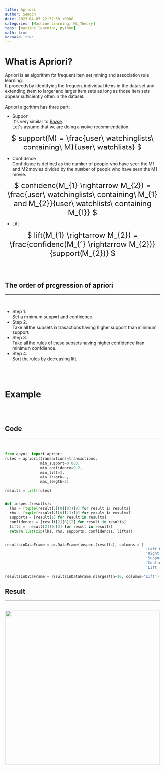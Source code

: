 ```yaml
---
title: Apriori
author: SeHoon
date: 2023-04-05 22:32:30 +0900
categories: [Machine Learning, ML_Theory]
tags: [machine learning, python]
math: true
mermaid: true
---
```


# What is Apriori?
Apriori is an algorithm for frequent item set mining and association rule learning.<br>
It proceeds by identifying the frequent individual items in the data set and extending them to larger and larger item sets as long as those item sets appear sufficiently often in the dataset.<br>
<br>
Apriori algorithm has three part:<br>

+ Support<br>
It's very similar to [Bayse](https://csh970605.github.io/posts/Naive_Bayes/).<br>
Let's assume that we are doing a moive recommendation.<br>

<center>
<font size=5>

$ support(M) = \frac{user\ watchinglists\ containing\ M}{user\ watchlists} $
</font>
</center>

+ Confidence<br>
Confidence is defined as the number of people who have seen the M1 and M2 movies divided by the number of people who have seen the M1 movie.<br>
<center>
<font size=5>

$ confidenc(M_{1} \rightarrow M_{2}) = \frac{user\ watchinglists\ containing\ M_{1} and M_{2}}{user\ watchlists\ containing M_{1}} $
</font>
</center>


+ Lift<br>
<center>
<font size=5>

$ lift(M_{1} \rightarrow M_{2}) = \frac{confidenc(M_{1} \rightarrow M_{2})}{support(M_{2})} $
</font>
</center>
<br><br>

## The order of progression of apriori
---
<br>

+ Step 1.<br>
Set a minimum support and confidence.<br>
+ Step 2.<br>
Take all the subsets in trasactions having higher support than minimum support.<br>
+ Step 3.<br>
Take all the rules of these subsets having higher confidence than minimum confdience.<br>
+ Step 4.<br>
Sort the rules by decreasing lift.<br>
<br><br><br>

# Example
<br><br>

## Code
---
<br>

```py
from apyori import apriori
rules = apriori(transactions=transactions, 
                min_support=0.003, 
                min_confidence=0.2, 
                min_lift=3, 
                min_length=2, 
                max_length=2)

results = list(rules)


def inspect(results):
  lhs = [tuple(result[2][0][0])[0] for result in results]
  rhs = [tuple(result[2][0][1])[0] for result in results]
  supports = [result[1] for result in results]
  confidences = [result[2][0][2] for result in results]
  lifts = [result[2][0][3] for result in results]
  return list(zip(lhs, rhs, supports, confidences, lifts))


resultsinDataFrame = pd.DataFrame(inspect(results), columns = [
                                                                'Left Hand Side', 
                                                                'Right Hand side', 
                                                                'Support', 
                                                                'Confidence', 
                                                                'Lift'])

resultsinDataFrame = resultsinDataFrame.nlargest(n=10, columns='Lift')                                                                
```

## Result
---
<br>

<center>
<img src="https://user-images.githubusercontent.com/28240052/230103651-2e0fcac7-12b4-46c8-9073-c6300ff92512.png" width=500>
</center>